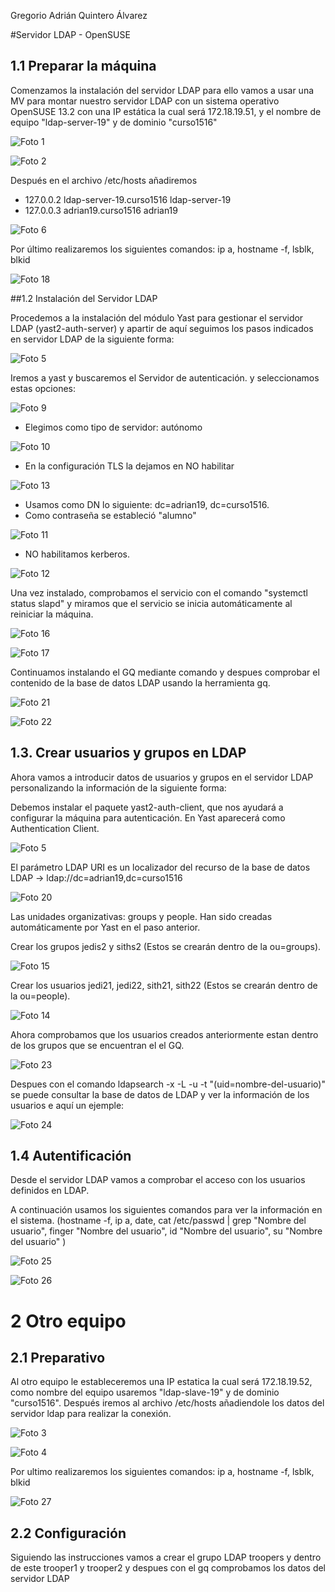 Gregorio Adrián Quintero Álvarez

#Servidor LDAP - OpenSUSE

## 1.1 Preparar la máquina

Comenzamos la instalación del servidor LDAP para ello vamos a usar una MV para montar nuestro servidor LDAP con un sistema operativo OpenSUSE 13.2
con una IP estática la cual será 172.18.19.51, y el nombre de equipo "ldap-server-19" y de dominio "curso1516"

![Foto 1](./imagenes/1.png)

![Foto 2](./imagenes/2.png)

Después en el archivo /etc/hosts añadiremos

- 127.0.0.2   ldap-server-19.curso1516   ldap-server-19
- 127.0.0.3   adrian19.curso1516  adrian19

![Foto 6](./imagenes/6.png)


Por último realizaremos los siguientes comandos: ip a, hostname -f, lsblk, blkid

![Foto 18](./imagenes/18.png)

##1.2 Instalación del Servidor LDAP

Procedemos a la instalación del módulo Yast para gestionar el servidor LDAP (yast2-auth-server) y apartir de aquí seguimos los pasos indicados en servidor LDAP de la siguiente forma:

![Foto 5](./imagenes/5.png)

Iremos a yast y buscaremos el Servidor de autenticación. y seleccionamos estas opciones:

![Foto 9](./imagenes/9.png)

- Elegimos como tipo de servidor: autónomo

![Foto 10](./imagenes/10.png)

- En la configuración TLS la dejamos en NO habilitar

![Foto 13](./imagenes/13.png)

- Usamos como DN lo siguiente: dc=adrian19, dc=curso1516.
- Como contraseña se estableció "alumno"

![Foto 11](./imagenes/11.png)

- NO habilitamos kerberos.

![Foto 12](./imagenes/12.png)

Una vez instalado, comprobamos el servicio con el comando "systemctl status slapd" y miramos que el servicio se inicia automáticamente al reiniciar la máquina.

![Foto 16](./imagenes/16.png)

![Foto 17](./imagenes/17.png)

Continuamos instalando el GQ mediante comando y despues comprobar el contenido de la base de datos LDAP usando la herramienta gq.

![Foto 21](./imagenes/21.png)

![Foto 22](./imagenes/22.png)

## 1.3. Crear usuarios y grupos en LDAP

Ahora vamos a introducir datos de usuarios y grupos en el servidor LDAP personalizando la información de la siguiente forma:

Debemos instalar el paquete yast2-auth-client, que nos ayudará a configurar la máquina para autenticación. En Yast aparecerá como Authentication Client.

![Foto 5](./imagenes/5.png)

El parámetro LDAP URI es un localizador del recurso de la base de datos LDAP -> ldap://dc=adrian19,dc=curso1516

![Foto 20](./imagenes/20.png)

Las unidades organizativas: groups y people. Han sido creadas automáticamente por Yast en el paso anterior.

Crear los grupos jedis2 y siths2 (Estos se crearán dentro de la ou=groups).

![Foto 15](./imagenes/15.png)

Crear los usuarios jedi21, jedi22, sith21, sith22 (Estos se crearán dentro de la ou=people).

![Foto 14](./imagenes/14.png)

Ahora comprobamos que los usuarios creados anteriormente estan dentro de los grupos que se encuentran el el GQ.

![Foto 23](./imagenes/23.png)

Despues con el comando ldapsearch -x -L -u -t "(uid=nombre-del-usuario)" se puede consultar la base de datos de LDAP y ver la información de los
usuarios e aquí un ejemple:

 ![Foto 24](./imagenes/24.png)

## 1.4 Autentificación

Desde el servidor LDAP vamos a comprobar el acceso con los usuarios definidos en LDAP.

A continuación usamos los siguientes comandos para ver la información en el sistema.
(hostname -f, ip a, date, cat /etc/passwd | grep "Nombre del usuario", finger "Nombre del usuario", id "Nombre del usuario", su "Nombre del usuario" )

 ![Foto 25](./imagenes/25.png)

 ![Foto 26](./imagenes/26.png)

# 2 Otro equipo

## 2.1 Preparativo

Al otro equipo le estableceremos una IP estatica la cual será 172.18.19.52, como nombre del equipo usaremos "ldap-slave-19" y de dominio "curso1516".
Después iremos al archivo /etc/hosts añadiendole los datos del servidor ldap para realizar la conexión.

![Foto 3](./imagenes/3.png)

![Foto 4](./imagenes/4.png)

Por ultimo realizaremos los siguientes comandos: ip a, hostname -f, lsblk, blkid

![Foto 27](./imagenes/27.png)



## 2.2 Configuración

Siguiendo las instrucciones vamos a crear el grupo LDAP troopers y dentro de este trooper1 y trooper2 y despues con el gq comprobamos los datos del servidor LDAP
